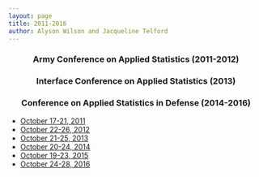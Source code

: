 ```yaml
---
layout: page
title: 2011-2016
author: Alyson Wilson and Jacqueline Telford
---
```

<div align="center"><h3>Army Conference on Applied Statistics (2011-2012)</h3></div>
<div align="center"><h3>Interface Conference on Applied Statistics (2013)</h3></div>
<div align="center"><h3>Conference on Applied Statistics in Defense (2014-2016)</h3></div>

- [October 17-21, 2011](https://alysongwilson.github.io/ACAS/DOE7/d11)
- [October 22-26, 2012](https://alysongwilson.github.io/ACAS/DOE7/d12)
- [October 21-25, 2013](https://alysongwilson.github.io/ACAS/DOE7/d13)
- [October 20-24, 2014](https://alysongwilson.github.io/ACAS/DOE7/d14)
- [October 19-23, 2015](https://alysongwilson.github.io/ACAS/DOE7/d15)
- [October 24-28, 2016](https://alysongwilson.github.io/ACAS/DOE7/d16)
